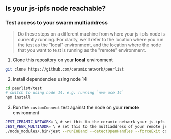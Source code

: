 ## Is your js-ipfs node reachable?

### Test access to your swarm multiaddress

> Do these steps on a different machine from where your js-ipfs node is currently running. For clarity, we'll refer to the location where you run the test as the "local" environment, and the location where the node that you want to test is running as the "remote" environment.

1. Clone this repository on your **local** environment

```sh
git clone https://github.com/ceramicnetwork/peerlist
```

2. Install dependencies using node 14
```sh
cd peerlist/test
# switch to using node 14. e.g. running `nvm use 14`
npm install
```

3. Run the `customConnect` test against the node on your **remote** environment
```sh
JEST_CERAMIC_NETWORK= \ # set this to the ceramic network your js-ipfs node needs to connect to
JEST_PEER_MULTIADDR= \ # set this to the multiaddress of your remote js-ipfs node
./node_modules/.bin/jest --runInBand --detectOpenHandles --forceExit connectCustom
```

